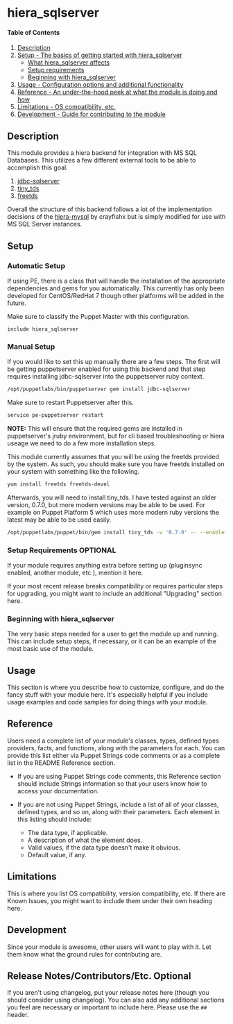 
# hiera_sqlserver

#### Table of Contents

1. [Description](#description)
2. [Setup - The basics of getting started with hiera_sqlserver](#setup)
    * [What hiera_sqlserver affects](#what-hiera_sqlserver-affects)
    * [Setup requirements](#setup-requirements)
    * [Beginning with hiera_sqlserver](#beginning-with-hiera_sqlserver)
3. [Usage - Configuration options and additional functionality](#usage)
4. [Reference - An under-the-hood peek at what the module is doing and how](#reference)
5. [Limitations - OS compatibility, etc.](#limitations)
6. [Development - Guide for contributing to the module](#development)

## Description

This module provides a hiera backend for integration with MS SQL Databases. This utilizes a few different external tools to be able to accomplish this goal.
1. [jdbc-sqlserver](https://rubygems.org/gems/jdbc-sqlserver/versions/0.0.2)
2. [tiny_tds](https://github.com/rails-sqlserver/tiny_tds)
3. [freetds](http://www.freetds.org/)

Overall the structure of this backend follows a lot of the implementation decisions of the [hiera-mysql](https://github.com/crayfishx/hiera-mysql) by crayfishx but is simply modified for use with MS SQL Server instances.

## Setup

### Automatic Setup

If using PE, there is a class that will handle the installation of the appropriate dependencies and gems for you automatically. This currently has only been developed for CentOS/RedHat 7 though other platforms will be added in the future.

Make sure to classify the Puppet Master with this configuration.

```puppet
include hiera_sqlserver
```

### Manual Setup

If you would like to set this up manually there are a few steps. The first will be getting puppetserver enabled for using this backend and that step requires installing jdbc-sqlserver into the puppetserver ruby context.

```bash
/opt/puppetlabs/bin/puppetserver gem install jdbc-sqlserver
```
Make sure to restart Puppetserver after this.

```bash
service pe-puppetserver restart
```
**NOTE:** This will ensure that the required gems are installed in puppetserver's jruby environment, but for cli based troubleshooting or hiera useage we need to do a few more installation steps.

This module currently assumes that you will be using the freetds provided by the system. As such, you should make sure you have freetds installed on your system with something like the following.

```bash
yum install freetds freetds-devel
```
Afterwards, you will need to install tiny_tds. I have tested against an older version, 0.7.0, but more modern versions may be able to be used. For example on Puppet Platform 5 which uses more modern ruby versions the latest may be able to be used easily.

```bash
/opt/puppetlabs/puppet/bin/gem install tiny_tds -v '0.7.0' -- --enable-system-freetds
```

### Setup Requirements **OPTIONAL**

If your module requires anything extra before setting up (pluginsync enabled, another module, etc.), mention it here. 
  
If your most recent release breaks compatibility or requires particular steps for upgrading, you might want to include an additional "Upgrading" section here.

### Beginning with hiera_sqlserver  

The very basic steps needed for a user to get the module up and running. This can include setup steps, if necessary, or it can be an example of the most basic use of the module.

## Usage

This section is where you describe how to customize, configure, and do the fancy stuff with your module here. It's especially helpful if you include usage examples and code samples for doing things with your module.

## Reference

Users need a complete list of your module's classes, types, defined types providers, facts, and functions, along with the parameters for each. You can provide this list either via Puppet Strings code comments or as a complete list in the README Reference section.

* If you are using Puppet Strings code comments, this Reference section should include Strings information so that your users know how to access your documentation.

* If you are not using Puppet Strings, include a list of all of your classes, defined types, and so on, along with their parameters. Each element in this listing should include:

  * The data type, if applicable.
  * A description of what the element does.
  * Valid values, if the data type doesn't make it obvious.
  * Default value, if any.

## Limitations

This is where you list OS compatibility, version compatibility, etc. If there are Known Issues, you might want to include them under their own heading here.

## Development

Since your module is awesome, other users will want to play with it. Let them know what the ground rules for contributing are.

## Release Notes/Contributors/Etc. **Optional**

If you aren't using changelog, put your release notes here (though you should consider using changelog). You can also add any additional sections you feel are necessary or important to include here. Please use the `## ` header. 
